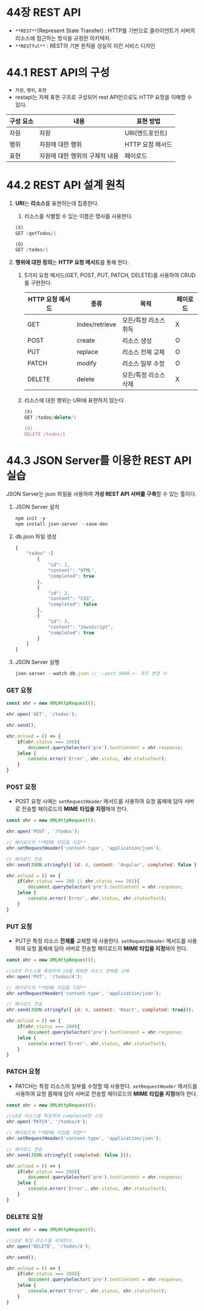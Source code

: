 # 44장 REST API

- `**REST**`(Represent State Transfer) : HTTP를 기반으로 클라이언트가 서버의 리소스에 접근하는 방식을 규정한 아키텍처.
- `**RESTful**` : REST의 기본 원칙을 성실히 지킨 서비스 디자인

# 44.1 REST API의 구성

- `자원`, `행위`, `표현`
- restapi는 자체 표현 구조로 구성되어 rest API만으로도 HTTP 요청을 이해할 수 있다.

| 구성 요소 | 내용 | 표현 방법 |
| --- | --- | --- |
| 자원 | 자원 | URI(엔드포인트) |
| 행위 | 자원에 대한 행위 | HTTP 요청 메서드 |
| 표현 | 자원에 대한 행위의 구체적 내용 | 페이로드 |

# 44.2 REST API 설계 원칙

1. **URI**는 **리소스**를 표현하는데 집중한다.
    1. 리소스를 식별할 수 있는 이름은 명사를 사용한다.
    
    ```jsx
    (X)
    GET /getTodos/1
    
    (O)
    GET /todos/1
    ```
    
2. **행위에 대한 정의**는 **HTTP 요청 메서드**를 통해 한다.
    1. 5가지 요청 메서드(GET, POST, PUT, PATCH, DELETE)를 사용하여 CRUD를 구현한다.
        
        
        | HTTP 요청 메서드 | 종류 | 목적 | 페이로드 |
        | --- | --- | --- | --- |
        | GET | index/retrieve | 모든/특정 리소스 취득 | X |
        | POST | create | 리소스 생성 | O |
        | PUT | replace | 리소스 전체 교체 | O |
        | PATCH | modify | 리소스 일부 수정 | O |
        | DELETE | delete | 모든/특정 리소스 삭제 | X |
    2. 리소스에 대한 행위는 URI에 표현하지 않는다
        
        ```jsx
        (X)
        GET /todos/delete/1
        
        (O)
        DELETE /todos/1
        ```
        
    

# 44.3 JSON Server를 이용한 REST API 실습

JSON Server는 json 파일을 사용하여 **가상 REST API 서버를 구축**할 수 있는 툴이다. 

1. JSON Server 설치
    
    ```jsx
    npm init -y
    npm install json-server --save-dev
    ```
    
2. db.json 파일 생성
    
    ```jsx
    {
    	"todos" :[
    		{
    			"id": 1,
    			"content": "HTML",
    			"completed": true
    		},
    		{
    			"id": 2,
    			"content": "CSS",
    			"completed": false
    		},
    		{
    			"id": 3,
    			"content": "JavaScript",
    			"completed": true
    		}
    	]
    }
    ```
    
3. JSON Server 실행
    
    ```jsx
    json-server --watch db.json // --port 5000 <- 포트 변경 시
    ```
    

### GET 요청

```jsx
const xhr = new XMLHttpRequest();

xhr.open('GET', '/todos');

xhr.send();

xhr.onload = () => {
	if(xhr.status === 200){
		document.querySelector('pre').textContent = xhr.response;
	}else {
		console.error('Error', xhr.status, xhr.statusText);
	}
}
```

### POST 요청

- POST 요청 시에는 `setRequestHeader` 메서드를 사용하여 요청 몸체에 담아 서버로 전송할 페이로드의 **MIME 타입을 지정**해야 한다.

```jsx
const xhr = new XMLHttpRequest();

xhr.open('POST', '/todos');

// 페이로드의 **MIME 타입을 지정**
xhr.setRequestHeader('content-type', 'application/json');

// 페이로드 전송
xhr.send(JSON.stringfy({ id: 4, content: 'Angular', completed: false }));

xhr.onload = () => {
	if(xhr.status === 200 || xhr.status === 201){
		document.querySelector('pre').textContent = xhr.response;
	}else {
		console.error('Error', xhr.status, xhr.statusText);
	}
}
```

### PUT 요청

- PUT은 특정 리소스 **전체를** 교체할 때 사용한다. `setRequestHeader` 메서드를 사용하여 요청 몸체에 담아 서버로 전송할 페이로드의 **MIME 타입을 지정**해야 한다.

```jsx
const xhr = new XMLHttpRequest();

//id로 리소스를 특정하여 id를 제외한 리소스 전체를 교체
xhr.open('PUT', '/todos/4');

// 페이로드의 **MIME 타입을 지정**
xhr.setRequestHeader('content-type', 'application/json');

// 페이로드 전송
xhr.send(JSON.stringfy({ id: 4, content: 'React', completed: true}));

xhr.onload = () => {
	if(xhr.status === 200){
		document.querySelector('pre').textContent = xhr.response;
	}else {
		console.error('Error', xhr.status, xhr.statusText);
	}
}
```

### PATCH 요청

- PATCH는 특정 리소스의 일부를 수정할 때 사용한다. `setRequestHeader` 메서드를 사용하여 요청 몸체에 담아 서버로 전송할 페이로드의 **MIME 타입을 지정**해야 한다.

```jsx
const xhr = new XMLHttpRequest();

//id로 리소스를 특정하여 completed만 수정
xhr.open('PATCH', '/todos/4');

// 페이로드의 **MIME 타입을 지정**
xhr.setRequestHeader('content-type', 'application/json');

// 페이로드 전송
xhr.send(JSON.stringfy({ completed: false }));

xhr.onload = () => {
	if(xhr.status === 200){
		document.querySelector('pre').textContent = xhr.response;
	}else {
		console.error('Error', xhr.status, xhr.statusText);
	}
}
```

### DELETE 요청

```jsx
const xhr = new XMLHttpRequest();

//id로 특정 리소스를 삭제한다.
xhr.open('DELETE', '/todos/4');

xhr.send();

xhr.onload = () => {
	if(xhr.status === 200){
		document.querySelector('pre').textContent = xhr.response;
	}else {
		console.error('Error', xhr.status, xhr.statusText);
	}
}
```